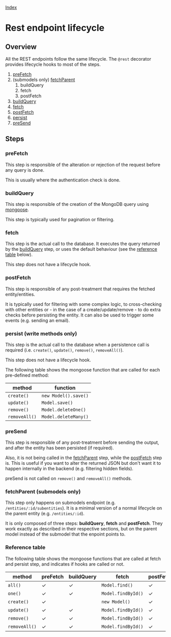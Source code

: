 [Index](./)

# Rest endpoint lifecycle

## Overview
All the REST endpoints follow the same lifecycle. 
The `@rest` decorator provides lifecycle hooks to most of the steps. 

1. [preFetch](#prefetch)
1. (submodels only) [fetchParent](#fetchparent-submodels-only)
   1. buildQuery
   1. fetch
   1. postFetch
1. [buildQuery](#buildquery)
1. [fetch](#fetch)
1. [postFetch](#postfetch)
1. [persist](#persist)
1. [preSend](#presend)

## Steps
### preFetch
This step is responsible of the alteration or rejection of the request before any query is done.

This is usually where the authentication check is done.

### buildQuery
This step is responsible of the creation of the MongoDB query using [mongoose](https://mongoosejs.com/).

This step is typically used for pagination or filtering.

### fetch
This step is the actual call to the database. 
It executes the query returned by the [buildQuery](#buildquery) step, or uses the default behaviour 
(see the [reference table](#reference-table) below).
 
This step does not have a lifecycle hook.

### postFetch
This step is responsible of any post-treatment that requires the fetched entity/entities.

It is typically used for filtering with some complex logic, to cross-checking 
with other entities or - in the case of a create/update/remove - to do extra checks before
persisting the entity. 
It can also be used to trigger some events (e.g. sending an email). 

### persist (write methods only)
This step is the actual call to the database when a persistence call is required 
(i.e. `create()`, `update()`, `remove()`, `removeAll()`).
 
This step does not have a lifecycle hook.

The following table shows the mongoose function that are called for each pre-defined method:

| method        | function             |
|---------------|----------------------|
| `create()`    | `new Model().save()` | 
| `update()`    | `Model.save()`       | 
| `remove()`    | `Model.deleteOne()`  | 
| `removeAll()` | `Model.deleteMany()` | 

### preSend
This step is responsible of any post-treatment before sending the output, and after the entity has been persisted (if required).
 
Also, it is not being called in the [fetchParent](#fetchparent-submodels-only) step, while the [postFetch](#postfetch) step is. 
This is useful if you want to alter the returned JSON but don't want it to happen internally in the backend 
(e.g. filtering hidden fields).

preSend is not called on `remove()` and `removeAll()` methods. 

### fetchParent (submodels only)
This step only happens on submodels endpoint (e.g. `/entities/:id/subentities`). 
It is a minimal version of a normal lifecycle on the parent entity (e.g. `/entities/:id`). 

It is only composed of three steps: **buildQuery**, **fetch** and **postFetch**. 
They work exactly as described in their respective sections, but on the parent model instead of the 
submodel that the enpoint points to.

### Reference table
The following table shows the mongoose functions that are called at fetch and persist step, 
and indicates if hooks are called or not.

| method        | preFetch | buildQuery | fetch              | postFetch | persist              | preSend |
|---------------|----------|------------|--------------------|-----------|----------------------|---------|
| `all()`       | ✓        | ✓          | `Model.find()`     | ✓         |                      | ✓       |
| `one()`       | ✓        | ✓          | `Model.findById()` | ✓         |                      | ✓       |
| `create()`    | ✓        |            | `new Model()`      | ✓         | `entity.save()`      | ✓       |
| `update()`    | ✓        | ✓          | `Model.findById()` | ✓         | `entity.save()`      | ✓       |
| `remove()`    | ✓        | ✓          | `Model.findById()` | ✓         | `Model.deleteOne()`  |         |
| `removeAll()` | ✓        | ✓          | `Model.findById()` | ✓         | `Model.deleteMany()` |         |
